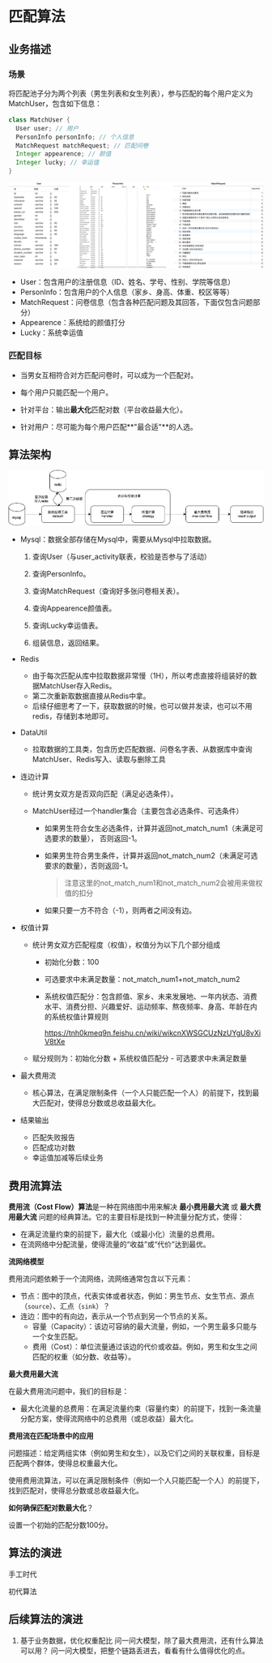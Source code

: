 # 匹配算法

## 业务描述

### 场景

将匹配池子分为两个列表（男生列表和女生列表），参与匹配的每个用户定义为MatchUser，包含如下信息：

```java
class MatchUser {
  User user; // 用户
  PersonInfo personInfo; // 个人信息
  MatchRequest matchRequest; // 匹配问卷
  Integer appearence; // 颜值
  Integer lucky; // 幸运值
}
```

![](./pics/table.png)

- User：包含用户的注册信息（ID、姓名、学号、性别、学院等信息）
- PersonInfo：包含用户的个人信息（家乡、身高、体重、校区等等）
- MatchRequest：问卷信息（包含各种匹配问题及其回答，下面仅包含问题部分）
- Appearence：系统给的颜值打分
- Lucky：系统幸运值

### 匹配目标

- 当男女互相符合对方匹配问卷时，可以成为一个匹配对。

- 每个用户只能匹配一个用户。

- 针对平台：输出**最大化**匹配对数（平台收益最大化）。
- 针对用户：尽可能为每个用户匹配**"最合适"**的人选。

## 算法架构

![](./pics/alg_arch.png)

- Mysql：数据全部存储在Mysql中，需要从Mysql中拉取数据。

  1. 查询User（与user_activity联表，校验是否参与了活动）

  2. 查询PersonInfo。
  3. 查询MatchRequest（查询好多张问卷相关表）。
  4. 查询Appearence颜值表。
  5. 查询Lucky幸运值表。
  6. 组装信息，返回结果。

- Redis

  - 由于每次匹配从库中拉取数据非常慢（1H），所以考虑直接将组装好的数据MatchUser存入Redis。
  - 第二次重新取数据直接从Redis中拿。
  - 后续仔细思考了一下，获取数据的时候，也可以做并发读，也可以不用redis，存储到本地即可。

- DataUtil

  - 拉取数据的工具类，包含历史匹配数据、问卷名字表、从数据库中查询MatchUser、Redis写入、读取与删除工具

- 连边计算

  - 统计男女双方是否双向匹配（满足必选条件）。

  - MatchUser经过一个handler集合（主要包含必选条件、可选条件）

    - 如果男生符合女生必选条件，计算并返回not_match_num1（未满足可选要求的数量）， 否则返回-1。

    - 如果男生符合男生条件，计算并返回not_match_num2（未满足可选要求的数量），否则返回-1。

      > 注意这里的not_match_num1和not_match_num2会被用来做权值的扣分

    - 如果只要一方不符合（-1），则两者之间没有边。

- 权值计算

  - 统计男女双方匹配程度（权值），权值分为以下几个部分组成

    - 初始化分数：100

    - 可选要求中未满足数量：not_match_num1+not_match_num2

    - 系统权值匹配分：包含颜值、家乡、未来发展地、一年内状态、消费水平、消费分担、兴趣爱好、运动频率、熬夜频率、身高、年龄在内的系统权值计算规则

      https://tnh0kmeq9n.feishu.cn/wiki/wikcnXWSGCUzNzUYgU8vXiV8tXe

  - 赋分规则为：初始化分数 + 系统权值匹配分 - 可选要求中未满足数量

- 最大费用流

  - 核心算法，在满足限制条件（一个人只能匹配一个人）的前提下，找到最大匹配对，使得总分数或总收益最大化。

- 结果输出

  - 匹配失败报告
  - 匹配成功对数
  - 幸运值加减等后续业务

## 费用流算法

**费用流（Cost Flow）算法**是一种在网络图中用来解决 **最小费用最大流** 或 **最大费用最大流** 问题的经典算法。它的主要目标是找到一种流量分配方式，使得：

- 在满足流量约束的前提下，最大化（或最小化）流量的总费用。
- 在流网络中分配流量，使得流量的“收益”或“代价”达到最优。

**流网络模型**

费用流问题依赖于一个流网络，流网络通常包含以下元素：

- 节点：图中的顶点，代表实体或者状态，例如：男生节点、女生节点、源点（`source`）、汇点（`sink`）？
- 连边：图中的有向边，表示从一个节点到另一个节点的关系。
  - 容量（Capacity）：该边可容纳的最大流量，例如，一个男生最多只能与一个女生匹配。
  - 费用（Cost）：单位流量通过该边的代价或收益。例如，男生和女生之间匹配的权重（如分数、收益等）。

**最大费用最大流**

在最大费用流问题中，我们的目标是：

- 最大化流量的总费用：在满足流量约束（容量约束）的前提下，找到一条流量分配方案，使得流网络中的总费用（或总收益）最大化。

**费用流在匹配场景中的应用**

问题描述：给定两组实体（例如男生和女生），以及它们之间的关联权重，目标是匹配两个群体，使得总权重最大化。

使用费用流算法，可以在满足限制条件（例如一个人只能匹配一个人）的前提下，找到匹配对，使得总分数或总收益最大化。

**如何确保匹配对数最大化**？

设置一个初始的匹配分数100分。





## 算法的演进

手工时代

初代算法




## 后续算法的演进

1. 基于业务数据，优化权重配比
问一问大模型，除了最大费用流，还有什么算法可以用？
问一问大模型，把整个链路丢进去，看看有什么值得优化的点。
